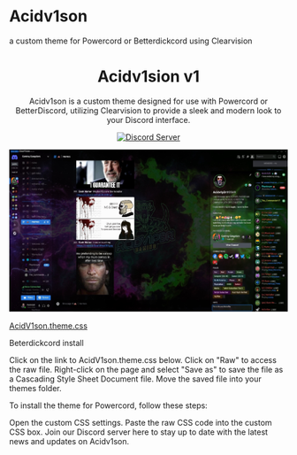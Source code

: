 # Acidv1son
a custom theme for Powercord or Betterdickcord using Clearvision


[discord-badge]: https://discord.com/api/guilds/897156326776520736/widget.png?style=shield
[discord-link]: https://discord.gg/RgZGCqKxAb

<div align="center">

# Acidv1sion v1
Acidv1son is a custom theme designed for use with Powercord or BetterDiscord, utilizing Clearvision to provide a sleek and modern look to your Discord interface.
  
[![Discord Server][discord-badge]][discord-link]

![v6 Sapphire](https://github.com/ac1dv1p3r/Acidv1son/blob/2d209519bb8598e153bc0d9b9e865c2c1554e96e/Screenshot/screenshot.png)

</div>

[AcidV1son.theme.css](https://github.com/ac1dv1p3r/Acidv1son/blob/main/AcidV1son.theme.css)


Beterdickcord install

Click on the link to AcidV1son.theme.css below.
Click on "Raw" to access the raw file.
Right-click on the page and select "Save as" to save the file as a Cascading Style Sheet Document file.
Move the saved file into your themes folder.


To install the theme for Powercord, follow these steps:

Open the custom CSS settings.
Paste the raw CSS code into the custom CSS box.
Join our Discord server here to stay up to date with the latest news and updates on Acidv1son.
